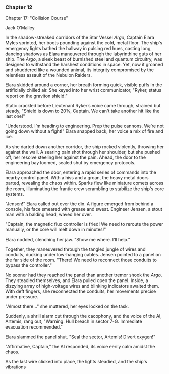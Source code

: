 ### Chapter 12

Chapter 17: "Collision Course"

Jack O’Malley

In the shadow-streaked corridors of the Star Vessel *Argo*, Captain Elara Myles sprinted, her boots pounding against the cold, metal floor. The ship's emergency lights bathed the hallway in pulsing red hues, casting long, dancing shadows as Elara maneuvered through the labyrinthine guts of her ship. The *Argo*, a sleek beast of burnished steel and quantum circuitry, was designed to withstand the harshest conditions in space. Yet, now it groaned and shuddered like a wounded animal, its integrity compromised by the relentless assault of the Nebulon Raiders.

Elara skidded around a corner, her breath forming quick, visible puffs in the artificially chilled air. She keyed into her wrist communicator, "Ryker, status report on the graviton shield!"

Static crackled before Lieutenant Ryker’s voice came through, strained but steady, "Shield is down to 20%, Captain. We can't take another hit like the last one!"

"Understood. I’m heading to engineering. Prep the pulse cannons. We’re not going down without a fight!" Elara snapped back, her voice a mix of fire and ice.

As she darted down another corridor, the ship rocked violently, throwing her against the wall. A searing pain shot through her shoulder, but she pushed off, her resolve steeling her against the pain. Ahead, the door to the engineering bay loomed, sealed shut by emergency protocols.

Elara approached the door, entering a rapid series of commands into the nearby control panel. With a hiss and a groan, the heavy metal doors parted, revealing the chaos within. Sparks flew like miniature comets across the room, illuminating the frantic crew scrambling to stabilize the ship's core systems.

"Jensen!" Elara called out over the din. A figure emerged from behind a console, his face smeared with grease and sweat. Engineer Jensen, a stout man with a balding head, waved her over.

"Captain, the magnetic flux controller is fried! We need to reroute the power manually, or the core will melt down in minutes!"

Elara nodded, clenching her jaw. "Show me where. I’ll help."

Together, they maneuvered through the tangled jungle of wires and conduits, ducking under low-hanging cables. Jensen pointed to a panel on the far side of the room. "There! We need to reconnect those conduits to bypass the controller."

No sooner had they reached the panel than another tremor shook the *Argo*. They steadied themselves, and Elara pulled open the panel. Inside, a dizzying array of high-voltage wires and blinking indicators awaited them. With deft fingers, she reconnected the conduits, her movements precise under pressure.

"Almost there…" she muttered, her eyes locked on the task.

Suddenly, a shrill alarm cut through the cacophony, and the voice of the AI, Artemis, rang out, "Warning: Hull breach in sector 7-G. Immediate evacuation recommended."

Elara slammed the panel shut. "Seal the sector, Artemis! Divert oxygen!"

"Affirmative, Captain," the AI responded, its voice eerily calm amidst the chaos.

As the last wire clicked into place, the lights steadied, and the ship's vibrations

